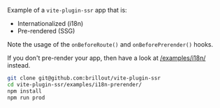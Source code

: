 Example of a `vite-plugin-ssr` app that is:
 - Internationalized (i18n)
 - Pre-rendered (SSG)

Note the usage of the `onBeforeRoute()` and `onBeforePrerender()` hooks.

If you don't pre-render your app, then have a look at [/examples/i18n/](/examples/i18n/) instead.

```bash
git clone git@github.com:brillout/vite-plugin-ssr
cd vite-plugin-ssr/examples/i18n-prerender/
npm install
npm run prod
```
